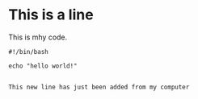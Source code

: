 # This is a line

This is mhy code.

```
#!/bin/bash

echo "hello world!"


This new line has just been added from my computer
```
